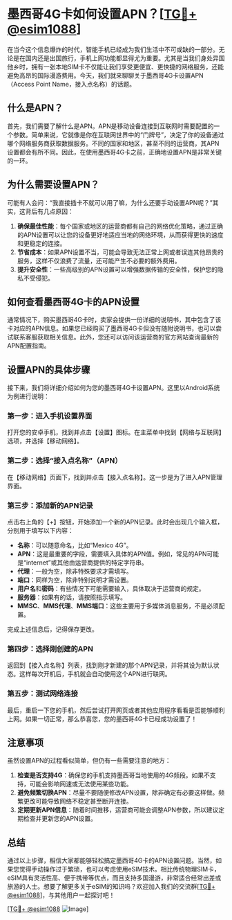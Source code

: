 # 墨西哥4G卡如何设置APN？[[TG💪+ @esim1088](https://t.me/s/esim1088)]

在当今这个信息爆炸的时代，智能手机已经成为我们生活中不可或缺的一部分。无论是在国内还是出国旅行，手机上网功能都显得尤为重要。尤其是当我们身处异国他乡时，拥有一张本地SIM卡不仅能让我们享受更便宜、更快捷的网络服务，还能避免高昂的国际漫游费用。今天，我们就来聊聊关于墨西哥4G卡设置APN（Access Point Name，接入点名称）的话题。

## 什么是APN？

首先，我们需要了解什么是APN。APN是移动设备连接到互联网时需要配置的一个参数。简单来说，它就像是你在互联网世界中的“门牌号”，决定了你的设备通过哪个网络服务商获取数据服务。不同的国家和地区，甚至不同的运营商，其APN设置都会有所不同。因此，在使用墨西哥4G卡之前，正确地设置APN是非常关键的一环。

## 为什么需要设置APN？

可能有人会问：“我直接插卡不就可以用了嘛，为什么还要手动设置APN呢？”其实，这背后有几点原因：

1. **确保最佳性能**：每个国家或地区的运营商都有自己的网络优化策略，通过正确的APN设置可以让您的设备更好地适应当地的网络环境，从而获得更快的速度和更稳定的连接。
2. **节省成本**：如果APN设置不当，可能会导致无法正常上网或者误连其他昂贵的服务，这样不仅浪费了流量，还可能产生不必要的额外费用。
3. **提升安全性**：一些高级别的APN设置可以增强数据传输的安全性，保护您的隐私不受侵犯。

## 如何查看墨西哥4G卡的APN设置

通常情况下，购买墨西哥4G卡时，卖家会提供一份详细的说明书，其中包含了该卡对应的APN信息。如果您已经购买了墨西哥4G卡但没有随附说明书，也可以尝试联系客服获取相关信息。此外，您还可以访问该运营商的官方网站查询最新的APN配置指南。

## 设置APN的具体步骤

接下来，我们将详细介绍如何为您的墨西哥4G卡设置APN。这里以Android系统为例进行说明：

### 第一步：进入手机设置界面
打开您的安卓手机，找到并点击【设置】图标。在主菜单中找到【网络与互联网】选项，并选择【移动网络】。

### 第二步：选择“接入点名称”（APN）
在【移动网络】页面下，找到并点击【接入点名称】。这一步是为了进入APN管理界面。

### 第三步：添加新的APN记录
点击右上角的【+】按钮，开始添加一个新的APN记录。此时会出现几个输入框，分别用于填写以下内容：
- **名称**：可以随意命名，比如“Mexico 4G”。
- **APN**：这是最重要的字段，需要填入具体的APN值。例如，常见的APN可能是“internet”或其他由运营商提供的特定字符串。
- **代理**：一般为空，除非特殊要求才需填写。
- **端口**：同样为空，除非特别说明才需设置。
- **用户名**和**密码**：有些情况下可能需要输入，具体取决于运营商的规定。
- **服务器**：如果有的话，请按照指示填写。
- **MMSC**、**MMS代理**、**MMS端口**：这些主要用于多媒体消息服务，不是必须配置。

完成上述信息后，记得保存更改。

### 第四步：选择刚创建的APN
返回到【接入点名称】列表，找到刚才新建的那个APN记录，并将其设为默认状态。这样每次开机后，手机就会自动使用这个APN进行联网。

### 第五步：测试网络连接
最后，重启一下您的手机，然后尝试打开网页或者其他应用程序看看是否能够顺利上网。如果一切正常，那么恭喜您，您的墨西哥4G卡已经成功设置了！

## 注意事项

虽然设置APN的过程看似简单，但仍有一些需要注意的地方：

1. **检查是否支持4G**：确保您的手机支持墨西哥当地使用的4G频段。如果不支持，可能会影响网速或无法使用某些功能。
2. **避免频繁切换APN**：尽量不要随便修改APN设置，除非确定有必要这样做。频繁更改可能导致网络不稳定甚至断开连接。
3. **定期更新APN信息**：随着时间推移，运营商可能会调整APN参数，所以建议定期检查并更新您的APN设置。

## 总结

通过以上步骤，相信大家都能够轻松搞定墨西哥4G卡的APN设置问题。当然，如果您觉得手动操作过于繁琐，也可以考虑使用eSIM技术。相比传统物理SIM卡，eSIM具有灵活性高、便于携带等优点，而且支持多国漫游，非常适合经常出差或旅游的人士。想要了解更多关于eSIM的知识吗？欢迎加入我们的交流群[[TG💪+ @esim1088](https://t.me/s/esim1088)]，与其他用户一起探讨吧！

[[TG💪+ @esim1088](https://t.me/s/esim1088) ![Image](https://i.postimg.cc/4NQfJmqS/Snipaste-2025-05-13-00-14-12.png)]